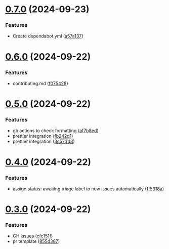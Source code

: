 # [0.7.0](https://github.com/Bashamega/TrendTrack/compare/v0.6.0...v0.7.0) (2024-09-23)


### Features

* Create dependabot.yml ([a57a137](https://github.com/Bashamega/TrendTrack/commit/a57a137d8b752cf272c4faef9d0607acb35b58aa))



# [0.6.0](https://github.com/Bashamega/TrendTrack/compare/v0.5.0...v0.6.0) (2024-09-22)


### Features

* contributing.md ([f075428](https://github.com/Bashamega/TrendTrack/commit/f075428db09a7f654cf5f1266cdd9f1ba07db363))



# [0.5.0](https://github.com/Bashamega/TrendTrack/compare/v0.4.0...v0.5.0) (2024-09-22)


### Features

* gh actions to check formatting ([af7b8ed](https://github.com/Bashamega/TrendTrack/commit/af7b8ed295f1f2ff560e38eca08d40a38795f09e))
* prettier integration ([fb242d1](https://github.com/Bashamega/TrendTrack/commit/fb242d100c13d1f5e383c37136b583d6e890b09a))
* prettier integration ([3c57343](https://github.com/Bashamega/TrendTrack/commit/3c573437534ff539bdbea85e6dae114b58c16610))



# [0.4.0](https://github.com/Bashamega/TrendTrack/compare/v0.3.0...v0.4.0) (2024-09-22)


### Features

* assign status: awaiting triage label to new issues automatically ([1f5318a](https://github.com/Bashamega/TrendTrack/commit/1f5318a10bfbcd5c8b1513dadb0757263ba02e0c))



# [0.3.0](https://github.com/Bashamega/TrendTrack/compare/v0.2.0...v0.3.0) (2024-09-22)


### Features

* GH issues ([cfc151f](https://github.com/Bashamega/TrendTrack/commit/cfc151fd31110a4585ea01e27909fda7ec6f51ea))
* pr template ([855d387](https://github.com/Bashamega/TrendTrack/commit/855d3870b9cbb6b4bc901182272a28dd4d34b16f))



